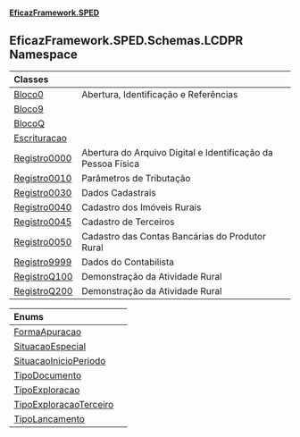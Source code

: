 #### [EficazFramework.SPED](EficazFrameworkSPED.md 'EficazFramework SPED')

## EficazFramework.SPED.Schemas.LCDPR Namespace

| Classes | |
| :--- | :--- |
| [Bloco0](EficazFramework.SPED.Schemas.LCDPR/Bloco0.md 'EficazFramework.SPED.Schemas.LCDPR.Bloco0') | Abertura, Identificação e Referências |
| [Bloco9](EficazFramework.SPED.Schemas.LCDPR/Bloco9.md 'EficazFramework.SPED.Schemas.LCDPR.Bloco9') | |
| [BlocoQ](EficazFramework.SPED.Schemas.LCDPR/BlocoQ.md 'EficazFramework.SPED.Schemas.LCDPR.BlocoQ') | |
| [Escrituracao](EficazFramework.SPED.Schemas.LCDPR/Escrituracao.md 'EficazFramework.SPED.Schemas.LCDPR.Escrituracao') | |
| [Registro0000](EficazFramework.SPED.Schemas.LCDPR/Registro0000.md 'EficazFramework.SPED.Schemas.LCDPR.Registro0000') | Abertura do Arquivo Digital e Identificação da Pessoa Física |
| [Registro0010](EficazFramework.SPED.Schemas.LCDPR/Registro0010.md 'EficazFramework.SPED.Schemas.LCDPR.Registro0010') | Parâmetros de Tributação |
| [Registro0030](EficazFramework.SPED.Schemas.LCDPR/Registro0030.md 'EficazFramework.SPED.Schemas.LCDPR.Registro0030') | Dados Cadastrais |
| [Registro0040](EficazFramework.SPED.Schemas.LCDPR/Registro0040.md 'EficazFramework.SPED.Schemas.LCDPR.Registro0040') | Cadastro dos Imóveis Rurais |
| [Registro0045](EficazFramework.SPED.Schemas.LCDPR/Registro0045.md 'EficazFramework.SPED.Schemas.LCDPR.Registro0045') | Cadastro de Terceiros |
| [Registro0050](EficazFramework.SPED.Schemas.LCDPR/Registro0050.md 'EficazFramework.SPED.Schemas.LCDPR.Registro0050') | Cadastro das Contas Bancárias do Produtor Rural |
| [Registro9999](EficazFramework.SPED.Schemas.LCDPR/Registro9999.md 'EficazFramework.SPED.Schemas.LCDPR.Registro9999') | Dados do Contabilista |
| [RegistroQ100](EficazFramework.SPED.Schemas.LCDPR/RegistroQ100.md 'EficazFramework.SPED.Schemas.LCDPR.RegistroQ100') | Demonstração da Atividade Rural |
| [RegistroQ200](EficazFramework.SPED.Schemas.LCDPR/RegistroQ200.md 'EficazFramework.SPED.Schemas.LCDPR.RegistroQ200') | Demonstração da Atividade Rural |

| Enums | |
| :--- | :--- |
| [FormaApuracao](EficazFramework.SPED.Schemas.LCDPR/FormaApuracao.md 'EficazFramework.SPED.Schemas.LCDPR.FormaApuracao') | |
| [SituacaoEspecial](EficazFramework.SPED.Schemas.LCDPR/SituacaoEspecial.md 'EficazFramework.SPED.Schemas.LCDPR.SituacaoEspecial') | |
| [SituacaoInicioPeriodo](EficazFramework.SPED.Schemas.LCDPR/SituacaoInicioPeriodo.md 'EficazFramework.SPED.Schemas.LCDPR.SituacaoInicioPeriodo') | |
| [TipoDocumento](EficazFramework.SPED.Schemas.LCDPR/TipoDocumento.md 'EficazFramework.SPED.Schemas.LCDPR.TipoDocumento') | |
| [TipoExploracao](EficazFramework.SPED.Schemas.LCDPR/TipoExploracao.md 'EficazFramework.SPED.Schemas.LCDPR.TipoExploracao') | |
| [TipoExploracaoTerceiro](EficazFramework.SPED.Schemas.LCDPR/TipoExploracaoTerceiro.md 'EficazFramework.SPED.Schemas.LCDPR.TipoExploracaoTerceiro') | |
| [TipoLancamento](EficazFramework.SPED.Schemas.LCDPR/TipoLancamento.md 'EficazFramework.SPED.Schemas.LCDPR.TipoLancamento') | |
